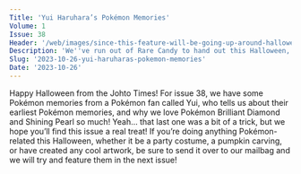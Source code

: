 ```yaml
---
Title: 'Yui Haruhara’s Pokémon Memories'
Volume: 1
Issue: 38
Header: '/web/images/since-this-feature-will-be-going-up-around-halloween-its-fitting-that-we-received-a-photograph-of-yo.png'
Description: 'We''ve run out of Rare Candy to hand out this Halloween, but we do have some great Pokémon memories by Yui Haruhara, Pokémon news, and more of your letters addressed to the Johto Times mailbag!'
Slug: '2023-10-26-yui-haruharas-pokemon-memories'
Date: '2023-10-26'
---
```

Happy Halloween from the Johto Times! For issue 38, we have some Pokémon memories from a Pokémon fan called Yui, who tells us about their earliest Pokémon memories, and why we love Pokémon Brilliant Diamond and Shining Pearl so much! Yeah… that last one was a bit of a trick, but we hope you’ll find this issue a real treat! If you’re doing anything Pokémon-related this Halloween, whether it be a party costume, a pumpkin carving, or have created any cool artwork, be sure to send it over to our mailbag and we will try and feature them in the next issue!